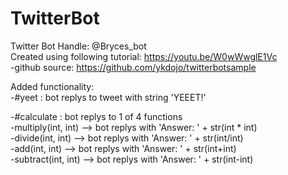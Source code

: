 # TwitterBot
Twitter Bot Handle: @Bryces_bot  
Created using following tutorial: https://youtu.be/W0wWwglE1Vc  
  -github source: https://github.com/ykdojo/twitterbotsample  
  
Added functionality:  
  -#yeet : bot replys to tweet with string 'YEEET!'  
  
  -#calculate : bot replys to 1 of 4 functions  
    -multiply(int, int) --> bot replys with 'Answer: ' + str(int * int)  
    -divide(int, int) --> bot replys with 'Answer: ' + str(int/int)  
    -add(int, int) --> bot replys with 'Answer: ' + str(int+int)  
    -subtract(int, int) --> bot replys with 'Answer: ' + str(int-int)  
